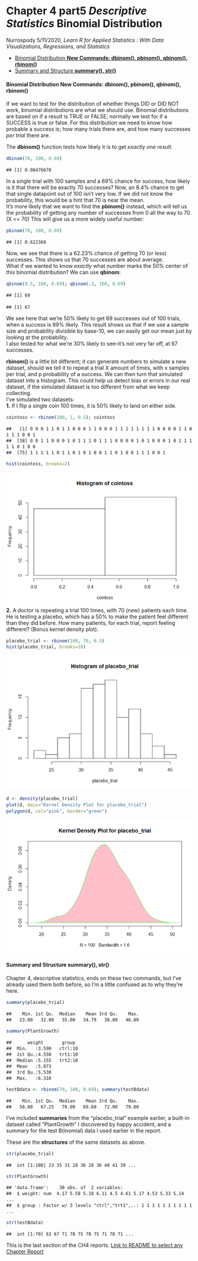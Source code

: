 Chapter 4 part5 *Descriptive Statistics* Binomial Distribution
================
Nurrospody
5/11/2020, *Learn R for Applied Statistics : With Data Visualizations,
Regressions, and Statistics*

  - [Binomial Distribution **New Commands: dbinom(), pbinom(), qbinom(),
    rbinom()**](#binomial-distribution-new-commands-dbinom-pbinom-qbinom-rbinom)
  - [Summary and Structure **summary(),
    str()**](#summary-and-structure-summary-str)

#### Binomial Distribution **New Commands: dbinom(), pbinom(), qbinom(), rbinom()**

If we want to test for the distribution of whether things DID or DID NOT
work, binomial distributions are what we should use. Binomial
distributions are based on if a result is TRUE or FALSE; normally we
test for if a SUCCESS is true or false. For this distribution we need to
know how probable a success is; how many trials there are, and how many
successes *per trial* there are.

The **dbinom()** function tests how likely it is to get *exactly one
result*.

``` r
dbinom(70, 100, 0.69)
```

    ## [1] 0.08476678

In a single trial with 100 samples and a 69% chance for success, how
likely is it that there will be exactly 70 successes? Now, an 8.4%
chance to get that single datapoint out of 100 isn’t very low. If we did
not know the probability, this would be a hint that 70 is near the
mean.  
It’s more likely that we want to find the **pbinom()** instead, which
will tell us the probability of getting any number of successes from 0
all the way to 70. (X \<= 70) This will give us a more widely useful
number:

``` r
pbinom(70, 100, 0.69)
```

    ## [1] 0.622368

Now, we see that there is a 62.23% chance of getting 70 (or less)
successes. This shows us that 70 successes are about average.  
What if we wanted to know *exactly* what number marks the 50% center of
this binomial distribution? We can use **qbinom**:

``` r
qbinom(0.5, 100, 0.69); qbinom(.3, 100, 0.69)
```

    ## [1] 69

    ## [1] 67

We see here that we’re 50% likely to get 69 successes out of 100 trials,
when a success is 69% likely. This result shows us that if we use a
sample size and probability divisible by base-10, we can easily get our
mean just by looking at the probability.  
I also tested for what we’re 30% likely to see–it’s not very far off, at
67 successes.

**rbinom()** is a little bit different; it can generate numbers to
simulate a new dataset, should we tell it to repeat a trial X amount of
times, with x samples per trial, and p probability of a success. We can
then turn that simulated dataset into a histogram. This could help us
detect bias or errors in our real dataset, if the simulated dataset is
too different from what we keep collecting.  
I’ve simulated two datasets:  
**1.** If I flip a single coin 100 times, it is 50% likely to land on
either side.

``` r
cointoss <- rbinom(100, 1, 0.5); cointoss
```

    ##   [1] 0 0 0 1 1 0 1 1 0 0 0 1 1 0 0 0 1 1 1 1 1 1 1 1 0 0 0 0 1 1 0 1 1 1 0 0 1
    ##  [38] 0 0 1 1 0 0 0 1 0 1 1 1 0 1 1 1 0 0 0 0 1 0 1 0 0 0 1 0 1 1 1 1 1 0 1 0 0
    ##  [75] 1 1 1 1 1 0 1 1 0 1 0 1 0 0 1 1 0 1 0 0 1 1 1 0 0 1

``` r
hist(cointoss, breaks=2)
```

![](CH4-part5_files/figure-gfm/unnamed-chunk-4-1.png)<!-- --> **2.** A
doctor is repeating a trial 100 times, with 70 (new) patients each time.
He is testing a placebo, which has a 50% to make the patient feel
different than they did before. How many patients, for each trial,
report feeling different? (Bonus kernel density plot).

``` r
placebo_trial <- rbinom(100, 70, 0.5)
hist(placebo_trial, breaks=10)
```

![](CH4-part5_files/figure-gfm/unnamed-chunk-5-1.png)<!-- -->

``` r
d <- density(placebo_trial)
plot(d, main="Kernel Density Plot for placebo_trial")
polygon(d, col="pink", border="green") 
```

![](CH4-part5_files/figure-gfm/unnamed-chunk-5-2.png)<!-- -->

#### Summary and Structure **summary(), str()**

Chapter 4, descriptive statistics, ends on these two commands, but I’ve
already used them both before, so I’m a little confused as to why
they’re here.

``` r
summary(placebo_trial)
```

    ##    Min. 1st Qu.  Median    Mean 3rd Qu.    Max. 
    ##   23.00   32.00   35.00   34.79   38.00   46.00

``` r
summary(PlantGrowth)
```

    ##      weight       group   
    ##  Min.   :3.590   ctrl:10  
    ##  1st Qu.:4.550   trt1:10  
    ##  Median :5.155   trt2:10  
    ##  Mean   :5.073            
    ##  3rd Qu.:5.530            
    ##  Max.   :6.310

``` r
testBdata <- rbinom(70, 100, 0.69); summary(testBdata)
```

    ##    Min. 1st Qu.  Median    Mean 3rd Qu.    Max. 
    ##   58.00   67.25   70.00   69.60   72.00   79.00

I’ve included **summaries** from the “placebo\_trial” example earlier, a
built-in dataset called “PlantGrowth” I discovered by happy accident,
and a summary for the test B(inomial) data I used earlier in the report.

These are the **structures** of the same datasets as above.

``` r
str(placebo_trial)
```

    ##  int [1:100] 23 35 31 28 36 28 36 40 41 39 ...

``` r
str(PlantGrowth)
```

    ## 'data.frame':    30 obs. of  2 variables:
    ##  $ weight: num  4.17 5.58 5.18 6.11 4.5 4.61 5.17 4.53 5.33 5.14 ...
    ##  $ group : Factor w/ 3 levels "ctrl","trt1",..: 1 1 1 1 1 1 1 1 1 1 ...

``` r
str(testBdata)
```

    ##  int [1:70] 63 67 71 70 75 70 75 71 70 71 ...

This is the last section of the CH4 reports. [Link to README to select
any Chapter
Report](https://github.com/Nurrospody/SOURCE-Statistics-ILC/blob/master/README.md)
